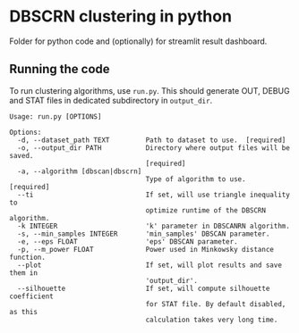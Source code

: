 # DBSCRN clustering in python
Folder for python code and (optionally) for streamlit  result dashboard.

## Running the code
To run clustering algorithms, use `run.py`. This should generate OUT, DEBUG and STAT files in dedicated subdirectory in `output_dir`.


```shell
Usage: run.py [OPTIONS]

Options:
  -d, --dataset_path TEXT         Path to dataset to use.  [required]
  -o, --output_dir PATH           Directory where output files will be saved.
                                  [required]
  -a, --algorithm [dbscan|dbscrn]
                                  Type of algorithm to use.  [required]
  --ti                            If set, will use triangle inequality to
                                  optimize runtime of the DBSCRN algorithm.
  -k INTEGER                      'k' parameter in DBSCANRN algorithm.
  -s, --min_samples INTEGER       'min_samples' DBSCAN parameter.
  -e, --eps FLOAT                 'eps' DBSCAN parameter.
  -p, --m_power FLOAT             Power used in Minkowsky distance function.
  --plot                          If set, will plot results and save them in
                                  'output_dir'.
  --silhouette                    If set, will compute silhouette coefficient
                                  for STAT file. By default disabled, as this
                                  calculation takes very long time.
```
